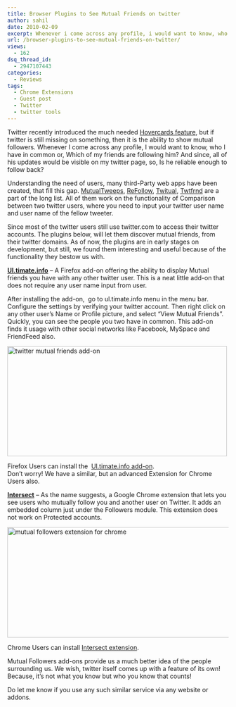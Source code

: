 ```yaml
---
title: Browser Plugins to See Mutual Friends on twitter
author: sahil
date: 2010-02-09
excerpt: Whenever i come across any profile, i would want to know, who i have in common or, Which of my friends are following him? And since, all of his updates would be visible on my twitter page, so, Is he reliable enough to follow back? Since most of the twitter users still use twitter.com to access their twitter accounts. The plugins below, will let them discover mutual friends, from their twitter domains.
url: /browser-plugins-to-see-mutual-friends-on-twitter/
views:
  - 162
dsq_thread_id:
  - 2947107443
categories:
  - Reviews
tags:
  - Chrome Extensions
  - Guest post
  - Twitter
  - twitter tools
---
```

Twitter recently introduced the much needed <a title="hovercards feature" href="http://devilsworkshop.org/twitter-gets-much-needed-hover-feature/" target="_self">Hovercards feature</a>, but if twitter is still missing on something, then it is the ability to show mutual followers. Whenever I come across any profile, I would want to know, who I have in common or, Which of my friends are following him? And since, all of his updates would be visible on my twitter page, so, Is he reliable enough to follow back?

Understanding the need of users, many third-Party web apps have been created, that fill this gap. <a href="http://mutualtweeps.com/" onclick="_gaq.push(['_trackEvent', 'outbound-article', 'http://mutualtweeps.com/', 'MutualTweeps']);" title="MutualTweeps"  target="_blank">MutualTweeps</a>, <a href="http://refollow.com/refollow/index.html" onclick="_gaq.push(['_trackEvent', 'outbound-article', 'http://refollow.com/refollow/index.html', 'ReFollow']);" title="ReFollow"  target="_blank">ReFollow</a>, <a href="http://twitual.com/" onclick="_gaq.push(['_trackEvent', 'outbound-article', 'http://twitual.com/', 'Twitual']);" title="Twitual"  target="_blank">Twitual</a>, <a href="http://twtrfrnd.com/" onclick="_gaq.push(['_trackEvent', 'outbound-article', 'http://twtrfrnd.com/', 'Twtfrnd']);" title="Twtfrnd"  target="_blank">Twtfrnd</a> are a part of the long list. All of them work on the functionality of Comparison between two twitter users, where you need to input your twitter user name and user name of the fellow tweeter.

Since most of the twitter users still use twitter.com to access their twitter accounts. The plugins below, will let them discover mutual friends, from their twitter domains. As of now, the plugins are in early stages on development, but still, we found them interesting and useful because of the functionality they bestow us with.

<a href="https://addons.mozilla.org/en-US/firefox/addon/7088" onclick="_gaq.push(['_trackEvent', 'outbound-article', 'https://addons.mozilla.org/en-US/firefox/addon/7088', 'Ul.timate.info']);" title="Ul.timate.info"  target="_blank"><strong>Ul.timate.info</strong></a> &#8211; A Firefox add-on offering the ability to display Mutual friends you have with any other twitter user. This is a neat little add-on that does not require any user name input from user.

After installing the add-on,  go to ul.timate.info menu in the menu bar. Configure the settings by verifying your twitter account. Then right click on any other user&#8217;s Name or Profile picture, and select &#8220;View Mutual Friends&#8221;. Quickly, you can see the people you two have in common. This add-on finds it usage with other social networks like Facebook, MySpace and FriendFeed also.

<div class="mceTemp mceIEcenter">
  <dl>
    <dt>
      <img class="size-full wp-image-20002" title="ultimate-mutual-friends" src="http://cdn.devilsworkshop.org/files/2010/02/ultimate-mutual-friends.png" alt="twitter mutual friends add-on" width="500" height="250" />
    </dt>
  </dl>
</div>

Firefox Users can install the  <a href="https://addons.mozilla.org/en-US/firefox/addon/7088" onclick="_gaq.push(['_trackEvent', 'outbound-article', 'https://addons.mozilla.org/en-US/firefox/addon/7088', 'Ul.timate.info add-on']);" title="Ul.tmate.info add-on"  target="_blank">Ul.timate.info add-on</a>.  
Don&#8217;t worry! We have a similar, but an advanced Extension for Chrome Users also.

<a href="https://chrome.google.com/extensions/detail/npdjhmblakdjfnnajeomfbogokloiggg" onclick="_gaq.push(['_trackEvent', 'outbound-article', 'https://chrome.google.com/extensions/detail/npdjhmblakdjfnnajeomfbogokloiggg', 'Intersect']);" ><strong>Intersect</strong></a> &#8211; As the name suggests, a Google Chrome extension that lets you see users who mutually follow you and another user on Twitter. It adds an embedded column just under the Followers module. This extension does not work on Protected accounts.

<div class="mceTemp mceIEcenter">
  <dl>
    <dt>
      <img class="size-full wp-image-20003" title="mutual-followers" src="http://cdn.devilsworkshop.org/files/2010/02/mutual-followers.png" alt="mutual followers extension for chrome" width="516" height="251" />
    </dt>
  </dl>
</div>

Chrome Users can install <a href="https://chrome.google.com/extensions/detail/npdjhmblakdjfnnajeomfbogokloiggg" onclick="_gaq.push(['_trackEvent', 'outbound-article', 'https://chrome.google.com/extensions/detail/npdjhmblakdjfnnajeomfbogokloiggg', 'Intersect extension']);" title="Intersect extension"  target="_blank">Intersect extension</a>.

Mutual Followers add-ons provide us a much better idea of the people surrounding us. We wish, twitter itself comes up with a feature of its own! Because, it’s not what you know but who you know that counts!

Do let me know if you use any such similar service via any website or addons.
